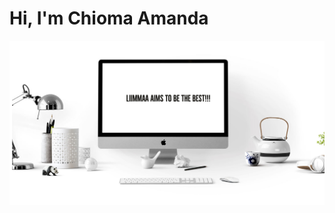 # Hi, I'm Chioma Amanda

<img src="https://raw.githubusercontent.com/Liimmaa/Liimmaa/main/myPost.png" alt="">

<!--
**Liimmaa/Liimmaa** is a ✨ _special_ ✨ repository because its `README.md` (this file) appears on your GitHub profile.

Here are some ideas to get you started:

- 🔭 I’m currently working on ...
- 🌱 I’m currently learning ...
- 👯 I’m looking to collaborate on ...
- 🤔 I’m looking for help with ...
- 💬 Ask me about ...
- 📫 How to reach me: ...
- 😄 Pronouns: ...
- ⚡ Fun fact: ...


<div display='flex' flex-direction='center'>

<a href="#"><img height="30" src="https://twitter.com/AmandaMmegwa"></a>&nbsp;&nbsp;

<a href="#"><img height="30" src="https://github.com/WaylonWalker/WaylonWalker/blob/main/icon/instagram.jpg?raw=true"></a>&nbsp;&nbsp;

<a href="#"><img height="30" src="https://github.com/WaylonWalker/WaylonWalker/blob/main/icon/by-me-a-coffee.png?raw=true"></a>

<a href="#"><img height="30" src="https://github.com/WaylonWalker/WaylonWalker/blob/main/icon/linkedin.png?raw=true"></a>

</div>
-->
